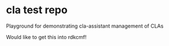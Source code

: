 # cla test repo

Playground for demonstrating cla-assistant management of CLAs

Would like to get this into rdkcmf!
